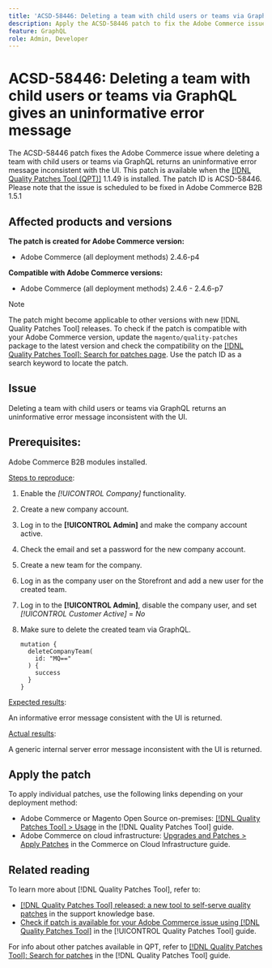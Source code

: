 ```yaml
---
title: 'ACSD-58446: Deleting a team with child users or teams via GraphQL gives an uninformative error message'
description: Apply the ACSD-58446 patch to fix the Adobe Commerce issue where deleting a team with child users or teams via GraphQL returns an uninformative error message inconsistent with the UI.
feature: GraphQL
role: Admin, Developer
---
```

# ACSD-58446: Deleting a team with child users or teams via GraphQL gives an uninformative error message 

The ACSD-58446 patch fixes the Adobe Commerce issue where deleting a team with child users or teams via GraphQL returns an uninformative error message inconsistent with the UI. This patch is available when the [[!DNL Quality Patches Tool (QPT)]](https://experienceleague.adobe.com/en/docs/commerce-knowledge-base/kb/announcements/commerce-announcements/magento-quality-patches-released-new-tool-to-self-serve-quality-patches) 1.1.49 is installed. The patch ID is ACSD-58446. Please note that the issue is scheduled to be fixed in Adobe Commerce B2B 1.5.1

## Affected products and versions

**The patch is created for Adobe Commerce version:**

* Adobe Commerce (all deployment methods) 2.4.6-p4

**Compatible with Adobe Commerce versions:**

* Adobe Commerce (all deployment methods) 2.4.6 - 2.4.6-p7

>[!NOTE]
>
>The patch might become applicable to other versions with new [!DNL Quality Patches Tool] releases. To check if the patch is compatible with your Adobe Commerce version, update the `magento/quality-patches` package to the latest version and check the compatibility on the [[!DNL Quality Patches Tool]: Search for patches page](https://experienceleague.adobe.com/tools/commerce-quality-patches/index.html). Use the patch ID as a search keyword to locate the patch.

## Issue

Deleting a team with child users or teams via GraphQL returns an uninformative error message inconsistent with the UI.

## Prerequisites:

Adobe Commerce B2B modules installed. 

<u>Steps to reproduce</u>:

1. Enable the *[!UICONTROL Company]* functionality.
1. Create a new company account.
1. Log in to the **[!UICONTROL Admin]** and make the company account active.
1. Check the email and set a password for the new company account.
1. Create a new team for the company.
1. Log in as the company user on the Storefront and add a new user for the created team.
1. Log in to the **[!UICONTROL Admin]**, disable the company user, and set *[!UICONTROL Customer Active]* = *No*
1. Make sure to delete the created team via GraphQL.

   ```
   mutation {
     deleteCompanyTeam(
       id: "MQ=="
     ) {
       success
     }
   }
   ```

<u>Expected results</u>:

An informative error message consistent with the UI is returned.

<u>Actual results</u>:

A generic internal server error message inconsistent with the UI is returned.

## Apply the patch

To apply individual patches, use the following links depending on your deployment method:

* Adobe Commerce or Magento Open Source on-premises: [[!DNL Quality Patches Tool] > Usage](/help/tools/quality-patches-tool/usage.md) in the [!DNL Quality Patches Tool] guide.
* Adobe Commerce on cloud infrastructure: [Upgrades and Patches > Apply Patches](https://experienceleague.adobe.com/docs/commerce-cloud-service/user-guide/develop/upgrade/apply-patches.html) in the Commerce on Cloud Infrastructure guide.

## Related reading

To learn more about [!DNL Quality Patches Tool], refer to:

* [[!DNL Quality Patches Tool] released: a new tool to self-serve quality patches](https://experienceleague.adobe.com/en/docs/commerce-knowledge-base/kb/announcements/commerce-announcements/magento-quality-patches-released-new-tool-to-self-serve-quality-patches) in the support knowledge base.
* [Check if patch is available for your Adobe Commerce issue using [!DNL Quality Patches Tool]](/help/tools/quality-patches-tool/patches-available-in-qpt/check-patch-for-magento-issue-with-magento-quality-patches.md) in the [!UICONTROL Quality Patches Tool] guide.


For info about other patches available in QPT, refer to [[!DNL Quality Patches Tool]: Search for patches](https://experienceleague.adobe.com/tools/commerce-quality-patches/index.html) in the [!DNL Quality Patches Tool] guide.
